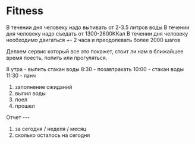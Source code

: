 # Fitness
В течении дня человеку надо выпивать от 2-3.5 литров воды
В течении дня человеку надо съедать от 1300-2600ККал
В течении дня человеку необходимо двигаться +- 2 часа и преодолевать более 2000 шагов

Делаем сервис который все это покажет, стоит ли нам в ближайшее время поесть, попить или прогуляться.

8 утра  - выпить стакан воды
8:30 - позавтракать
10:00 - стакан воды
11:30 - ланч

1) заполнение ожиданий
2) выпил воды
3) поел
4) прошел

Отчет ---

1) за сегодня / неделя / месяц
2) сколько осталось на сегодня
